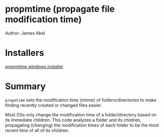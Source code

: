 # propmtime (propagate file modification time) #
Author: James Abel

# Installers #

[propmtime windows installer](https://pyship-abel-propmtime.s3-us-west-2.amazonaws.com/propmtime_installer_win64.exe)


# Summary #

`propmtime` sets the modification time (mtime) of folders/directories to make finding recently 
created or changed files easier.

Most OSs only change the modification time of a folder/directory based on its
immediate children.  This code analyzes a folder and its children, propagating (changing) the
modification times of each folder to be the most recent time of all of its children.

